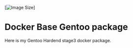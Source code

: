 [![Image Size](https://img.shields.io/imagelayers/image-size/necrose99/gentoo-x86-hardened/latest.svg)]
# Docker Base Gentoo package
Here is my Gentoo Hardend stage3 docker package.

